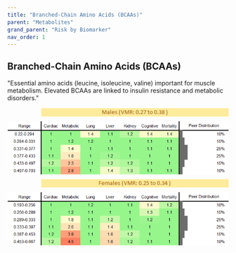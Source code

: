 ```yaml
---
title: "Branched-Chain Amino Acids (BCAAs)"
parent: "Metabolites"
grand_parent: "Risk by Biomarker"
nav_order: 1
---
```



## Branched-Chain Amino Acids (BCAAs)


"Essential amino acids (leucine, isoleucine, valine) important for muscle metabolism. Elevated BCAAs are linked to insulin resistance and metabolic disorders."

<div style="display: flex; flex-direction: column; gap: 10px;">

  <img src="/assets/images/vmrbiomarker_bcaas__male.png" alt="Branched-Chain Amino Acids (BCAAs) VMR Male" style="margin-left: 15%">
  <img src="/assets/images/rr_bcaas__male.png" alt="Branched-Chain Amino Acids (BCAAs) RR Male">

  <img src="/assets/images/vmrbiomarker_bcaas__female.png" alt="Branched-Chain Amino Acids (BCAAs) VMR Female" style="margin-left: 15%; ">
  <img src="/assets/images/rr_bcaas__female.png" alt="Branched-Chain Amino Acids (BCAAs) RR Female">

</div>



